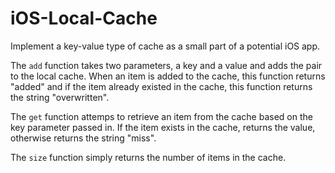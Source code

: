 # iOS-Local-Cache

Implement a key-value type of cache as a small part of a potential iOS app.

The `add` function takes two parameters, a key and a value and adds the pair to the local cache. When an item is added to the cache, this function returns "added" and if the item already existed in the cache, this function returns the string "overwritten".

The `get` function attemps to retrieve an item from the cache based on the key parameter passed in. If the item exists in the cache, returns the value, otherwise returns the string "miss".

The `size` function simply returns the number of items in the cache.
